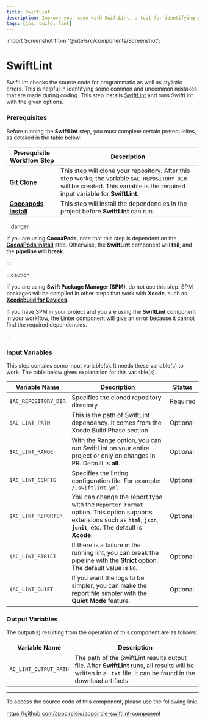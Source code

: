 ```yaml
---
title: SwiftLint
description: Improve your code with SwiftLint, a tool for identifying programmatic and stylistic errors.
tags: [ios, build, lint]
---
```


import Screenshot from '@site/src/components/Screenshot';

# SwiftLint
SwiftLint checks the source code for programmatic as well as stylistic errors. This is helpful in identifying some common and uncommon mistakes that are made during coding. This step installs [SwiftLint](https://github.com/realm/SwiftLint/) and runs SwiftLint with the given options. 

### Prerequisites

Before running the **SwiftLint** step, you must complete certain prerequisites, as detailed in the table below:

| Prerequisite Workflow Step                      | Description                                     |
|-------------------------------------------------|-------------------------------------------------|
| [**Git Clone**](/workflows/common-workflow-steps/git-clone) | This step will clone your repository. After this step works, the variable `$AC_REPOSITORY_DIR` will be created. This variable is the required input variable for **SwiftLint**. |
| [**Cocoapods Install**](/workflows/ios-specific-workflow-steps/cocoapods-install)| This step will install the dependencies in the project before **SwiftLint** can run. |

<Screenshot url='https://cdn.appcircle.io/docs/assets/BE2613-lint_order.png' />

:::danger

If you are using **CocoaPods**, note that this step is dependent on the [**CocoaPods Install**](/workflows/ios-specific-workflow-steps/cocoapods-install) step. Otherwise, the **SwiftLint** component will **fail**, and the **pipeline will break.**

:::

:::caution

If you are using **Swift Package Manager (SPM)**, do not use this step. SPM packages will be compiled in other steps that work with **Xcode**, such as [**Xcodebuild for Devices**](/workflows/ios-specific-workflow-steps/xcodebuild-for-devices).

If you have SPM in your project and you are using the **SwiftLint** component in your workflow, the Linter component will give an error because it cannot find the required dependencies.

:::

### Input Variables

This step contains some input variable(s). It needs these variable(s) to work. The table below gives explanation for this variable(s).

<Screenshot url='https://cdn.appcircle.io/docs/assets/BE2613-lintInput.png' />

| Variable Name                 | Description                                    | Status |
|-------------------------------|------------------------------------------------|--------|
| `$AC_REPOSITORY_DIR`         | Specifies the cloned repository directory. | Required |
| `$AC_LINT_PATH`               | This is the path of SwiftLint dependency. It comes from the Xcode Build Phase section. | Optional |
| `$AC_LINT_RANGE`              | With the Range option, you can run SwiftLint on your entire project or only on changes in PR. Default is **all**. | Optional |
| `$AC_LINT_CONFIG`             | Specifies the linting configuration file. For example: `/.swiftlint.yml` | Optional |
| `$AC_LINT_REPORTER`           | You can change the report type with the `Reporter Format` option. This option supports extensions such as **`html`**, **`json`**, **`junit`**, etc. The default is **Xcode**. | Optional |
| `$AC_LINT_STRICT`             | If there is a failure in the running lint, you can break the pipeline with the **Strict** option. The default value is `NO`. | Optional |
| `$AC_LINT_QUIET`               | If you want the logs to be simpler, you can make the report file simpler with the **Quiet Mode** feature. | Optional |

### Output Variables

The output(s) resulting from the operation of this component are as follows:

| Variable Name                 | Description                                    |
|-------------------------------|------------------------------------------------|
| `AC_LINT_OUTPUT_PATH`        | The path of the SwiftLint results output file. After **SwiftLint** runs, all results will be written in a `.txt` file. It can be found in the download artifacts. |

---

To access the source code of this component, please use the following link:

https://github.com/appcircleio/appcircle-swiftlint-component